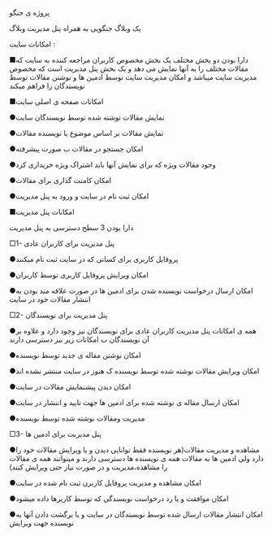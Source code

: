 پروژه ی جنگو


یک وبلاگ جنگویی به همراه پنل مدیریت وبلاگ


امکانات سایت
:

■دارا بودن دو بخش مختلف یک بخش مخصوص کاربران مراجعه کننده به سایت که مقالات مختلف را به آنها نمایش می دهد و یک بخش پنل مدیریت است که مخصوص مدیریت سایت میباشد و امکان مدیریت سایت توسط ادمین ها و نوشتن مقالات توسط نویسندگان را فراهم میکند




■امکانات صفحه ی اصلی سایت

●نمایش مقالات نوشته شده توسط نویسندگان سایت

●نمایش مقالات بر اساس موضوع یا نویسنده مقالات

●امکان جستجو در مقالات ب صورت پیشرفته

●وجود مقالات ویژه که برای نمایش آنها باید اشتراک ویژه خریداری کرد

●امکان کامنت گذاری برای مقالات

●امکان ثبت نام در سایت و ورود به پنل مدیریت







■امکانات پنل مدیریت

دارا بودن 3 سطح دسترسی به پنل مدیریت

□1- پنل مدیریت برای کاربران عادی

●پروفایل کاربری برای کسانی که در سایت ثبت نام میکنند

●امکان ویرایش پروفایل کاربری توسط کاربران

●امکان ارسال درخواست نویسنده شدن برای ادمین ها در صورت علاقه مند بودن به انتشار مقالات خود در سایت



□2- پنل مدیریت برای نویسندگان

●همه ی امکانات پنل مدیریت کاربران عادی برای نویسندگان نیز وجود دارد و علاوه بر آن نویسندگان ب امکانات زیر نیز دسترسی دارند

●امکان نوشتن مقاله ی جدید توسط نویسنده

●امکان ویرایش مقالات نوشته شده توسط نویسنده ک هنوز در سایت منتشر نشده اند

●امکان دیدن پیشنمایش مقالات در سایت

●امکان ارسال مقاله ی نوشته شده برای ادمین ها جهت تایید و انتشار در سایت

●مدیریت ومقالات نوشته شده توسط نویسنده




□3- پنل مدیریت برای ادمین ها

●مشاهده و مدیریت مقالات(هر نویسنده فقط توانایی دیدن و یا ویرایش مقالات خود را دارد ولی ادمین ها به مقالات همه ی نویسنده ها دسترسی دارند و میتوانند همه ی مقالات را مشاهده،مدیریت و در صورت نیاز حتی ویرایش کنند)

●امکان مشاهده و مدیریت پروفایل کاربرن ثبت نام شده در سایت

●امکان موافقت و یا رد درخواست نویسندگی که توسط کاربرها داده میشود

●امکان انتشار مقالات ارسال شده توسط نویسندگان در سایت و یا برگشت دادن آنها به نویسنده جهت ویرایش

